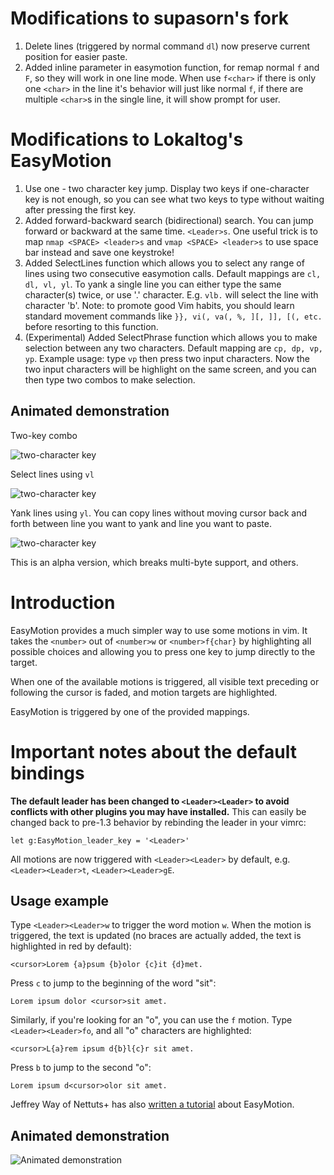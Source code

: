 # Modifications to supasorn's fork
1. Delete lines (triggered by normal command `dl`) now preserve current position for easier paste.
2. Added inline parameter in easymotion function, for remap normal `f` and `F`, so they will work in one line mode. When use `f<char>` if there is only one `<char>` in the line it's behavior will just like normal `f`, if there are multiple `<char>`s in the single line, it will show prompt for user.

# Modifications to Lokaltog's EasyMotion
1. Use one - two character key jump. Display two keys if one-character key is not enough, so you can see what two keys to type without waiting after pressing the first key.
2. Added forward-backward search (bidirectional) search. You can jump forward or backward at the same time. `<Leader>s`. One useful  trick is to map `nmap <SPACE> <leader>s` and `vmap <SPACE> <leader>s` to use space bar instead and save one keystroke!
3. Added SelectLines function which allows you to select any range of lines using two consecutive easymotion calls. Default mappings are `cl, dl, vl, yl`. To yank a single line you can either type the same character(s) twice, or use '.' character. E.g. `vlb.` will select the line with character 'b'. Note: to promote good Vim habits, you should learn standard movement commands like `}}, vi(, va(, %, ][, ]], [(, etc.` before resorting to this function. 
4. (Experimental) Added SelectPhrase function which allows you to make selection between any two characters. Default mapping are `cp, dp, vp, yp`. Example usage: type `vp` then press two input characters. Now the two input characters will be highlight on the same screen, and you can then type two combos to make selection.

## Animated demonstration

Two-key combo

![two-character key](http://homes.cs.washington.edu/~supasorn/easymotion.gif)

Select lines using `vl`

![two-character key](http://homes.cs.washington.edu/~supasorn/easymotion2.gif)

Yank lines using `yl`. You can copy lines without moving cursor back and forth between line you want to yank and line you want to paste.

![two-character key](http://homes.cs.washington.edu/~supasorn/easymotion3.gif)

This is an alpha version, which breaks multi-byte support, and others.
# Introduction

EasyMotion provides a much simpler way to use some motions in vim. It
takes the `<number>` out of `<number>w` or `<number>f{char}` by
highlighting all possible choices and allowing you to press one key to
jump directly to the target.

When one of the available motions is triggered, all visible text
preceding or following the cursor is faded, and motion targets are
highlighted.

EasyMotion is triggered by one of the provided mappings.

# Important notes about the default bindings

**The default leader has been changed to `<Leader><Leader>` to avoid 
conflicts with other plugins you may have installed.** This can easily be 
changed back to pre-1.3 behavior by rebinding the leader in your vimrc:

	let g:EasyMotion_leader_key = '<Leader>'

All motions are now triggered with `<Leader><Leader>` by default, e.g.
`<Leader><Leader>t`, `<Leader><Leader>gE`.

## Usage example

Type `<Leader><Leader>w` to trigger the word motion `w`. When the motion is
triggered, the text is updated (no braces are actually added, the text
is highlighted in red by default):

	<cursor>Lorem {a}psum {b}olor {c}it {d}met.

Press `c` to jump to the beginning of the word "sit":

	Lorem ipsum dolor <cursor>sit amet.

Similarly, if you're looking for an "o", you can use the `f` motion.
Type `<Leader><Leader>fo`, and all "o" characters are highlighted:

	<cursor>L{a}rem ipsum d{b}l{c}r sit amet.

Press `b` to jump to the second "o":

	Lorem ipsum d<cursor>olor sit amet.

Jeffrey Way of Nettuts+ has also [written
a tutorial](http://net.tutsplus.com/tutorials/other/vim-essential-plugin-easymotion/)
about EasyMotion.

## Animated demonstration

![Animated demonstration](http://oi54.tinypic.com/2yysefm.jpg)
